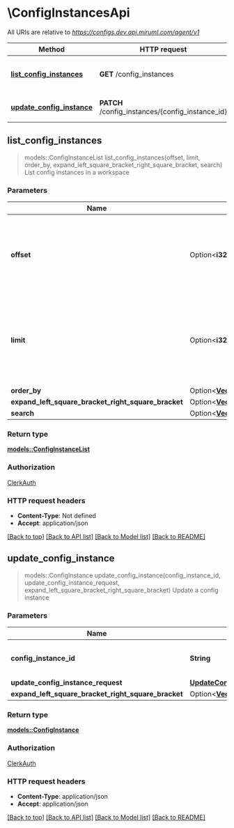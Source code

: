 # \ConfigInstancesApi

All URIs are relative to *https://configs.dev.api.miruml.com/agent/v1*

Method | HTTP request | Description
------------- | ------------- | -------------
[**list_config_instances**](ConfigInstancesApi.md#list_config_instances) | **GET** /config_instances | List config instances in a workspace
[**update_config_instance**](ConfigInstancesApi.md#update_config_instance) | **PATCH** /config_instances/{config_instance_id} | Update a config instance



## list_config_instances

> models::ConfigInstanceList list_config_instances(offset, limit, order_by, expand_left_square_bracket_right_square_bracket, search)
List config instances in a workspace

### Parameters


Name | Type | Description  | Required | Notes
------------- | ------------- | ------------- | ------------- | -------------
**offset** | Option<**i32**> | The offset of the items to return. An offset of 10 with a limit of 10 returns items 11-20. |  |[default to 0]
**limit** | Option<**i32**> | The number of items to return. A limit of 15 with an offset of 0 returns items 1-15. |  |[default to 10]
**order_by** | Option<[**Vec<models::ConfigInstanceOrderBy>**](models::ConfigInstanceOrderBy.md)> |  |  |
**expand_left_square_bracket_right_square_bracket** | Option<[**Vec<models::ConfigInstanceExpand>**](models::ConfigInstanceExpand.md)> |  |  |
**search** | Option<[**Vec<models::ConfigInstanceSearch>**](models::ConfigInstanceSearch.md)> |  |  |

### Return type

[**models::ConfigInstanceList**](ConfigInstanceList.md)

### Authorization

[ClerkAuth](../README.md#ClerkAuth)

### HTTP request headers

- **Content-Type**: Not defined
- **Accept**: application/json

[[Back to top]](#) [[Back to API list]](../README.md#documentation-for-api-endpoints) [[Back to Model list]](../README.md#documentation-for-models) [[Back to README]](../README.md)


## update_config_instance

> models::ConfigInstance update_config_instance(config_instance_id, update_config_instance_request, expand_left_square_bracket_right_square_bracket)
Update a config instance

### Parameters


Name | Type | Description  | Required | Notes
------------- | ------------- | ------------- | ------------- | -------------
**config_instance_id** | **String** | The unique identifier of the config instance | [required] |
**update_config_instance_request** | [**UpdateConfigInstanceRequest**](UpdateConfigInstanceRequest.md) |  | [required] |
**expand_left_square_bracket_right_square_bracket** | Option<[**Vec<models::ConfigInstanceExpand>**](models::ConfigInstanceExpand.md)> |  |  |

### Return type

[**models::ConfigInstance**](ConfigInstance.md)

### Authorization

[ClerkAuth](../README.md#ClerkAuth)

### HTTP request headers

- **Content-Type**: application/json
- **Accept**: application/json

[[Back to top]](#) [[Back to API list]](../README.md#documentation-for-api-endpoints) [[Back to Model list]](../README.md#documentation-for-models) [[Back to README]](../README.md)


